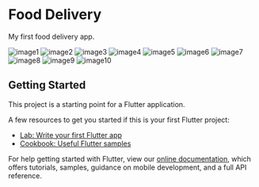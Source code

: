 # Food Delivery

My first food delivery app.

![image1](https://user-images.githubusercontent.com/107287484/190350424-dbe164a0-c9b2-4587-8f54-d7d0304c9fb7.png)
![image2](https://user-images.githubusercontent.com/107287484/190350435-d7c566fb-8ffb-45da-a882-514df00ab69a.png)
![image3](https://user-images.githubusercontent.com/107287484/190350442-83a7f051-850f-42ec-92f0-ebeb3e5e5828.png)
![image4](https://user-images.githubusercontent.com/107287484/190350451-604658ab-7574-4cc1-8e2e-09b9e750aad9.png)
![image5](https://user-images.githubusercontent.com/107287484/190350460-db886109-903e-497d-8098-afb51267a109.png)
![image6](https://user-images.githubusercontent.com/107287484/190350467-20b6feb8-4f5a-462d-8918-aa825cb0d398.png)
![image7](https://user-images.githubusercontent.com/107287484/190350475-a2576411-37a0-44d6-b8d5-3d89b9faded9.png)
![image8](https://user-images.githubusercontent.com/107287484/190350495-331f5237-ef73-4ed9-9107-17d1b36b33ea.png)
![image9](https://user-images.githubusercontent.com/107287484/190350502-7ad7f2b0-2f85-4c5b-b293-a7cb13491e6d.png)
![image10](https://user-images.githubusercontent.com/107287484/190350511-7c8c2032-28e7-43d2-a9b7-8da83da32ec4.png)

## Getting Started

This project is a starting point for a Flutter application.

A few resources to get you started if this is your first Flutter project:

- [Lab: Write your first Flutter app](https://flutter.dev/docs/get-started/codelab)
- [Cookbook: Useful Flutter samples](https://flutter.dev/docs/cookbook)

For help getting started with Flutter, view our
[online documentation](https://flutter.dev/docs), which offers tutorials,
samples, guidance on mobile development, and a full API reference.
